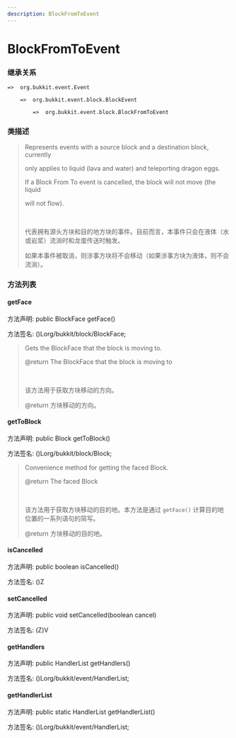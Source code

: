 ```yaml
---
description: BlockFromToEvent
---
```


# BlockFromToEvent

### 继承关系

    =>  org.bukkit.event.Event

        =>  org.bukkit.event.block.BlockEvent

            =>  org.bukkit.event.block.BlockFromToEvent

### 类描述

> Represents events with a source block and a destination block, currently
> 
> only applies to liquid (lava and water) and teleporting dragon eggs.
> 
> If a Block From To event is cancelled, the block will not move (the liquid
> 
> will not flow).
> 
> <br>
> 
> 代表拥有源头方块和目的地方块的事件。目前而言，本事件只会在液体（水或岩浆）流淌时和龙蛋传送时触发。
> 
> 如果本事件被取消，则涉事方块将不会移动（如果涉事方块为液体，则不会流淌）。

### 方法列表

#### getFace

方法声明: public BlockFace getFace()

方法签名: ()Lorg/bukkit/block/BlockFace;

> Gets the BlockFace that the block is moving to.
> 
> @return The BlockFace that the block is moving to
> 
> <br>
> 
> 该方法用于获取方块移动的方向。
> 
> @return 方块移动的方向。

#### getToBlock

方法声明: public Block getToBlock()

方法签名: ()Lorg/bukkit/block/Block;

> Convenience method for getting the faced Block.
> 
> @return The faced Block
> 
> <br>
> 
> 该方法用于获取方块移动的目的地。本方法是通过 `getFace()` 计算目的地位置的一系列语句的简写。
> 
> @return 方块移动的目的地。

#### isCancelled

方法声明: public boolean isCancelled()

方法签名: ()Z

#### setCancelled

方法声明: public void setCancelled(boolean cancel)

方法签名: (Z)V

#### getHandlers

方法声明: public HandlerList getHandlers()

方法签名: ()Lorg/bukkit/event/HandlerList;

#### getHandlerList

方法声明: public static HandlerList getHandlerList()

方法签名: ()Lorg/bukkit/event/HandlerList;